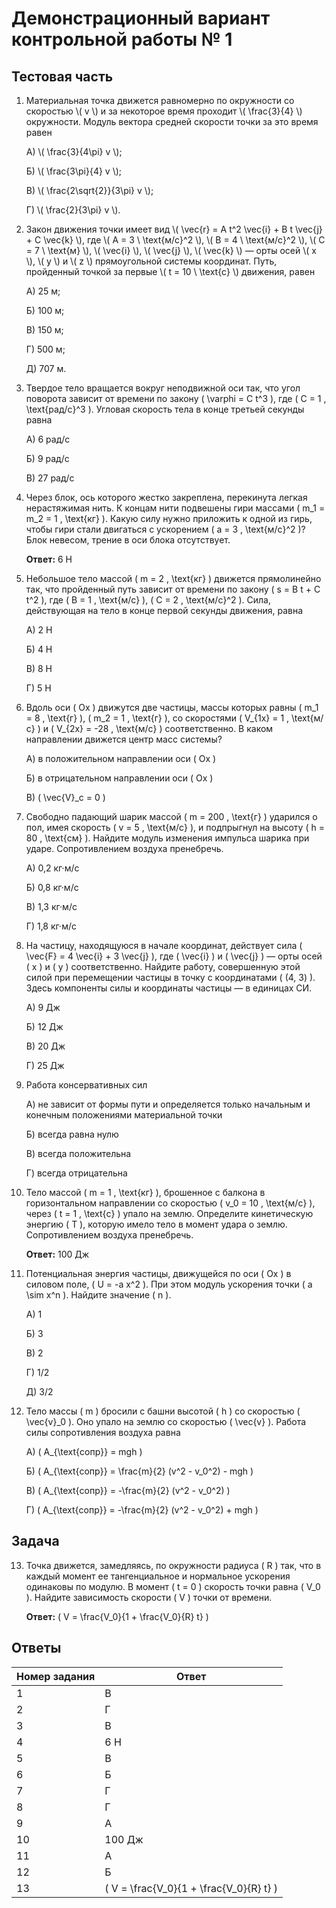# Демонстрационный вариант контрольной работы № 1

## Тестовая часть

1. Материальная точка движется равномерно по окружности со скоростью \\( v \\) и за некоторое время проходит \\( \frac{3}{4} \\) окружности. Модуль вектора средней скорости точки за это время равен

    А) \\( \frac{3}{4\pi} v \\);

    Б) \\( \frac{3\pi}{4} v \\);

    В) \\( \frac{2\sqrt{2}}{3\pi} v \\);

    Г) \\( \frac{2}{3\pi} v \\).

2. Закон движения точки имеет вид \\( \vec{r} = A t^2 \vec{i} + B t \vec{j} + C \vec{k} \\), где \\( A = 3 \ \text{м/с}^2 \\), \\( B = 4 \ \text{м/с}^2 \\), \\( C = 7 \ \text{м} \\), \\( \vec{i} \\), \\( \vec{j} \\), \\( \vec{k} \\) — орты осей \\( x \\), \\( y \\) и \\( z \\) прямоугольной системы координат. Путь, пройденный точкой за первые \\( t = 10 \ \text{с} \\) движения, равен

    А) 25 м;

    Б) 100 м;

    В) 150 м;

    Г) 500 м;

    Д) 707 м.

3. Твердое тело вращается вокруг неподвижной оси так, что угол поворота зависит от времени по закону \( \varphi = C t^3 \), где \( C = 1 \, \text{рад/с}^3 \). Угловая скорость тела в конце третьей секунды равна

    А) 6 рад/с

    Б) 9 рад/с

    В) 27 рад/с

4. Через блок, ось которого жестко закреплена, перекинута легкая нерастяжимая нить. К концам нити подвешены гири массами \( m_1 = m_2 = 1 \, \text{кг} \). Какую силу нужно приложить к одной из гирь, чтобы гири стали двигаться с ускорением \( a = 3 \, \text{м/с}^2 \)? Блок невесом, трение в оси блока отсутствует.

    **Ответ:** 6 Н

5. Небольшое тело массой \( m = 2 \, \text{кг} \) движется прямолинейно так, что пройденный путь зависит от времени по закону \( s = B t + C t^2 \), где \( B = 1 \, \text{м/с} \), \( C = 2 \, \text{м/с}^2 \). Сила, действующая на тело в конце первой секунды движения, равна

    А) 2 Н

    Б) 4 Н

    В) 8 Н

    Г) 5 Н

6. Вдоль оси \( Ox \) движутся две частицы, массы которых равны \( m_1 = 8 \, \text{г} \), \( m_2 = 1 \, \text{г} \), со скоростями \( V_{1x} = 1 \, \text{м/с} \) и \( V_{2x} = -28 \, \text{м/с} \) соответственно. В каком направлении движется центр масс системы?

    А) в положительном направлении оси \( Ox \)

    Б) в отрицательном направлении оси \( Ox \)

    В) \( \vec{V}_c = 0 \)

7. Свободно падающий шарик массой \( m = 200 \, \text{г} \) ударился о пол, имея скорость \( v = 5 \, \text{м/с} \), и подпрыгнул на высоту \( h = 80 \, \text{см} \). Найдите модуль изменения импульса шарика при ударе. Сопротивлением воздуха пренебречь.

    А) 0,2 кг·м/с

    Б) 0,8 кг·м/с

    В) 1,3 кг·м/с

    Г) 1,8 кг·м/с

8. На частицу, находящуюся в начале координат, действует сила \( \vec{F} = 4 \vec{i} + 3 \vec{j} \), где \( \vec{i} \) и \( \vec{j} \) — орты осей \( x \) и \( y \) соответственно. Найдите работу, совершенную этой силой при перемещении частицы в точку с координатами \( (4, 3) \). Здесь компоненты силы и координаты частицы — в единицах СИ.

    А) 9 Дж

    Б) 12 Дж

    В) 20 Дж

    Г) 25 Дж

9. Работа консервативных сил

    А) не зависит от формы пути и определяется только начальным и конечным положениями материальной точки

    Б) всегда равна нулю

    В) всегда положительна

    Г) всегда отрицательна

10. Тело массой \( m = 1 \, \text{кг} \), брошенное с балкона в горизонтальном направлении со скоростью \( v_0 = 10 \, \text{м/с} \), через \( t = 1 \, \text{с} \) упало на землю. Определите кинетическую энергию \( T \), которую имело тело в момент удара о землю. Сопротивлением воздуха пренебречь.

    **Ответ:** 100 Дж

11. Потенциальная энергия частицы, движущейся по оси \( Ox \) в силовом поле, \( U = -a x^2 \). При этом модуль ускорения точки \( a \sim x^n \). Найдите значение \( n \).

    А) 1

    Б) 3

    В) 2

    Г) 1/2

    Д) 3/2

12. Тело массы \( m \) бросили с башни высотой \( h \) со скоростью \( \vec{v}_0 \). Оно упало на землю со скоростью \( \vec{v} \). Работа силы сопротивления воздуха равна

    А) \( A_{\text{сопр}} = mgh \)

    Б) \( A_{\text{сопр}} = \frac{m}{2} (v^2 - v_0^2) - mgh \)

    В) \( A_{\text{сопр}} = -\frac{m}{2} (v^2 - v_0^2) \)

    Г) \( A_{\text{сопр}} = -\frac{m}{2} (v^2 - v_0^2) + mgh \)

## Задача

13. Точка движется, замедляясь, по окружности радиуса \( R \) так, что в каждый момент ее тангенциальное и нормальное ускорения одинаковы по модулю. В момент \( t = 0 \) скорость точки равна \( V_0 \). Найдите зависимость скорости \( V \) точки от времени.

    **Ответ:** \( V = \frac{V_0}{1 + \frac{V_0}{R} t} \)

## Ответы

| Номер задания | Ответ |
|---------------|-------|
| 1             | В     |
| 2             | Г     |
| 3             | В     |
| 4             | 6 Н   |
| 5             | В     |
| 6             | Б     |
| 7             | Г     |
| 8             | Г     |
| 9             | А     |
| 10            | 100 Дж|
| 11            | А     |
| 12            | Б     |
| 13            | \( V = \frac{V_0}{1 + \frac{V_0}{R} t} \) |